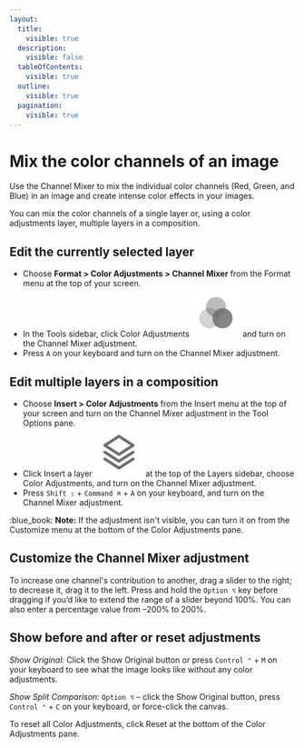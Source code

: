 ```yaml
---
layout:
  title:
    visible: true
  description:
    visible: false
  tableOfContents:
    visible: true
  outline:
    visible: true
  pagination:
    visible: true
---
```


# Mix the color channels of an image

Use the Channel Mixer to mix the individual color channels (Red, Green, and Blue) in an image and create intense color effects in your images.

You can mix the color channels of a single layer or, using a color adjustments layer, multiple layers in a composition.

## Edit the currently selected layer

* Choose **Format > Color Adjustments > Channel Mixer** from the Format menu at the top of your screen.
* In the Tools sidebar, click Color Adjustments <img src="../.gitbook/assets/Color-Adjustments.png" alt="" data-size="line"> and turn on the Channel Mixer adjustment.
* Press `A` on your keyboard and turn on the Channel Mixer adjustment.

## Edit multiple layers in a composition

* Choose **Insert > Color Adjustments** from the Insert menu at the top of your screen and turn on the Channel Mixer adjustment in the Tool Options pane.
* Click Insert a layer <img src="../.gitbook/assets/Layer.png" alt="" data-size="line"> at the top of the Layers sidebar, choose Color Adjustments, and turn on the Channel Mixer adjustment.
* Press `Shift ⇧` + `Command ⌘` + `A` on your keyboard, and turn on the Channel Mixer adjustment.

:blue\_book: **Note:** If the adjustment isn't visible, you can turn it on from the Customize menu at the bottom of the Color Adjustments pane.

## Customize the Channel Mixer adjustment

To increase one channel's contribution to another, drag a slider to the right; to decrease it, drag it to the left. Press and hold the `Option ⌥` key before dragging if you’d like to extend the range of a slider beyond 100%. You can also enter a percentage value from –200% to 200%.

## Show before and after or reset adjustments

_Show Original:_ Click the Show Original button or press `Control ⌃` + `M` on your keyboard to see what the image looks like without any color adjustments.

_Show Split Comparison:_ `Option ⌥` – click the Show Original button, press `Control ⌃` + `C` on your keyboard, or force-click the canvas.

To reset all Color Adjustments, click Reset at the bottom of the Color Adjustments pane.
